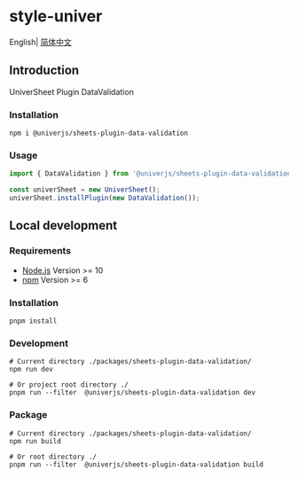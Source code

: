 # style-univer

English| [简体中文](./README-zh.md)

## Introduction

UniverSheet Plugin DataValidation

### Installation

```shell
npm i @univerjs/sheets-plugin-data-validation
```

### Usage

```js
import { DataValidation } from '@univerjs/sheets-plugin-data-validation';

const univerSheet = new UniverSheet();
univerSheet.installPlugin(new DataValidation());
```

## Local development

### Requirements

-   [Node.js](https://nodejs.org/en/) Version >= 10
-   [npm](https://www.npmjs.com/) Version >= 6

### Installation

```
pnpm install
```

### Development

```
# Current directory ./packages/sheets-plugin-data-validation/
npm run dev

# Or project root directory ./
pnpm run --filter  @univerjs/sheets-plugin-data-validation dev
```

### Package

```
# Current directory ./packages/sheets-plugin-data-validation/
npm run build

# Or root directory ./
pnpm run --filter  @univerjs/sheets-plugin-data-validation build
```

